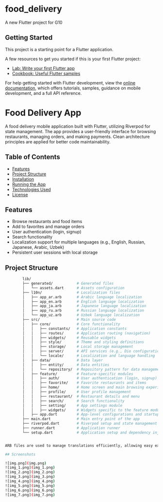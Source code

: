 # food_delivery

A new Flutter project for G10

## Getting Started

This project is a starting point for a Flutter application.

A few resources to get you started if this is your first Flutter project:

- [Lab: Write your first Flutter app](https://docs.flutter.dev/get-started/codelab)
- [Cookbook: Useful Flutter samples](https://docs.flutter.dev/cookbook)

For help getting started with Flutter development, view the
[online documentation](https://docs.flutter.dev/), which offers tutorials,
samples, guidance on mobile development, and a full API reference.


# Food Delivery App

A food delivery mobile application built with Flutter, utilizing Riverpod for state management. The app provides a user-friendly interface for browsing restaurants, managing orders, and making payments. Clean architecture principles are applied for better code maintainability.

## Table of Contents

- [Features](#features)
- [Project Structure](#project-structure)
- [Installation](#installation)
- [Running the App](#running-the-app)
- [Technologies Used](#technologies-used)
- [License](#license)

## Features

- Browse restaurants and food items
- Add to favorites and manage orders
- User authentication (login, signup)
- Search functionality
- Localization support for multiple languages (e.g., English, Russian, Japanese, Arabic, Uzbek)
- Persistent user sessions with local storage

## Project Structure

```bash
        lib/
        ├── generated/           # Generated files
        │   └── assets.dart      # Assets configuration
        ├── l10n/                # Localization files
        │   ├── app_ar.arb       # Arabic language localization
        │   ├── app_en.arb       # English language localization
        │   ├── app_ja.arb       # Japanese language localization
        │   ├── app_ru.arb       # Russian language localization
        │   └── app_uz.arb       # Uzbek language localization
        ├── src/                 # Main source code
        │   ├── core/            # Core functionality
        │   │   ├── constants/   # Application constants
        │   │   ├── routes/      # Application routing (navigation)
        │   │   ├── widgets/     # Reusable widgets
        │   │   ├── style/       # Theme and styling definitions
        │   │   ├── storage/     # Local storage management
        │   │   ├── server/      # API services (e.g., Dio configuration)
        │   │   └── locale/      # Localization and language handling
        │   ├── data/            # Data layer
        │   │   ├── entity/      # Data entities
        │   │   └── repository/  # Repository pattern for data management
        │   ├── feature/         # Feature-specific modules
        │   │   ├── auth/        # User authentication (login, signup)
        │   │   ├── favorite/    # Favorite restaurants and items
        │   │   ├── home/        # Home screen and main browsing experience
        │   │   ├── profile/     # User profile management
        │   │   ├── restaurant/  # Restaurant details and menu
        │   │   ├── search/      # Search functionality
        │   │   ├── setting/     # App settings module
        │   │   ├── widgets/     # Widgets specific to the feature modules
        │   ├── app.dart         # App-level configurations and startup
        ├── main.dart            # Main entry point of the app
        ├── riverpod.dart        # Riverpod setup and state management
        ├── runner.dart          # Application runner
        └── setup.dart           # Application setup and dependency injection


ARB files are used to manage translations efficiently, allowing easy expansion to additional languages in the future.

## Screenshots

![img.png](img.png)
![img_1.png](img_1.png)
![img_2.png](img_2.png)
![img_3.png](img_3.png)
![img_4.png](img_4.png)
![img_5.png](img_5.png)
![img_6.png](img_6.png)
![img_7.png](img_7.png)






